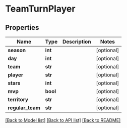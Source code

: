 # TeamTurnPlayer

## Properties
Name | Type | Description | Notes
------------ | ------------- | ------------- | -------------
**season** | **int** |  | [optional] 
**day** | **int** |  | [optional] 
**team** | **str** |  | [optional] 
**player** | **str** |  | [optional] 
**stars** | **int** |  | [optional] 
**mvp** | **bool** |  | [optional] 
**territory** | **str** |  | [optional] 
**regular_team** | **str** |  | [optional] 

[[Back to Model list]](../README.md#documentation-for-models) [[Back to API list]](../README.md#documentation-for-api-endpoints) [[Back to README]](../README.md)


